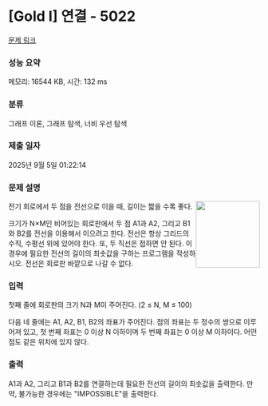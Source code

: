 # [Gold I] 연결 - 5022 

[문제 링크](https://www.acmicpc.net/problem/5022) 

### 성능 요약

메모리: 16544 KB, 시간: 132 ms

### 분류

그래프 이론, 그래프 탐색, 너비 우선 탐색

### 제출 일자

2025년 9월 5일 01:22:14

### 문제 설명

<p><img alt="" src="https://www.acmicpc.net/upload/images/connect.png" style="float:right; height:133px; width:128px">전기 회로에서 두 점을 전선으로 이을 때, 길이는 짧을 수록 좋다.</p>

<p>크기가 N×M인 비어있는 회로판에서 두 점 A1과 A2, 그리고 B1와 B2를 전선을 이용해서 이으려고 한다. 전선은 항상 그리드의 수직, 수평선 위에 있어야 한다. 또, 두 직선은 접하면 안 된다. 이 경우에 필요한 전선의 길이의 최솟값을 구하는 프로그램을 작성하시오. 전선은 회로판 바깥으로 나갈 수 없다.</p>

### 입력 

 <p>첫째 줄에 회로판의 크기 N과 M이 주어진다. (2 ≤ N, M ≤ 100) </p>

<p>다음 네 줄에는 A1, A2, B1, B2의 좌표가 주어진다. 점의 좌표는 두 정수의 쌍으로 이루어져 있고, 첫 번째 좌표는 0 이상 N 이하이며 두 번째 좌표는 0 이상 M 이하이다. 어떤 점도 같은 위치에 있지 않다.</p>

### 출력 

 <p>A1과 A2, 그리고 B1과 B2를 연결하는데 필요한 전선의 길이의 최솟값을 출력한다. 만약, 불가능한 경우에는 "IMPOSSIBLE"을 출력한다.</p>

